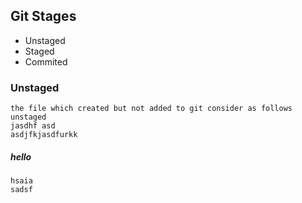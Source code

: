 ## Git Stages
- Unstaged
- Staged
- Commited
### Unstaged
    the file which created but not added to git consider as follows unstaged
    jasdhf asd
    asdjfkjasdfurkk
##### hello
    hsaia
    sadsf
